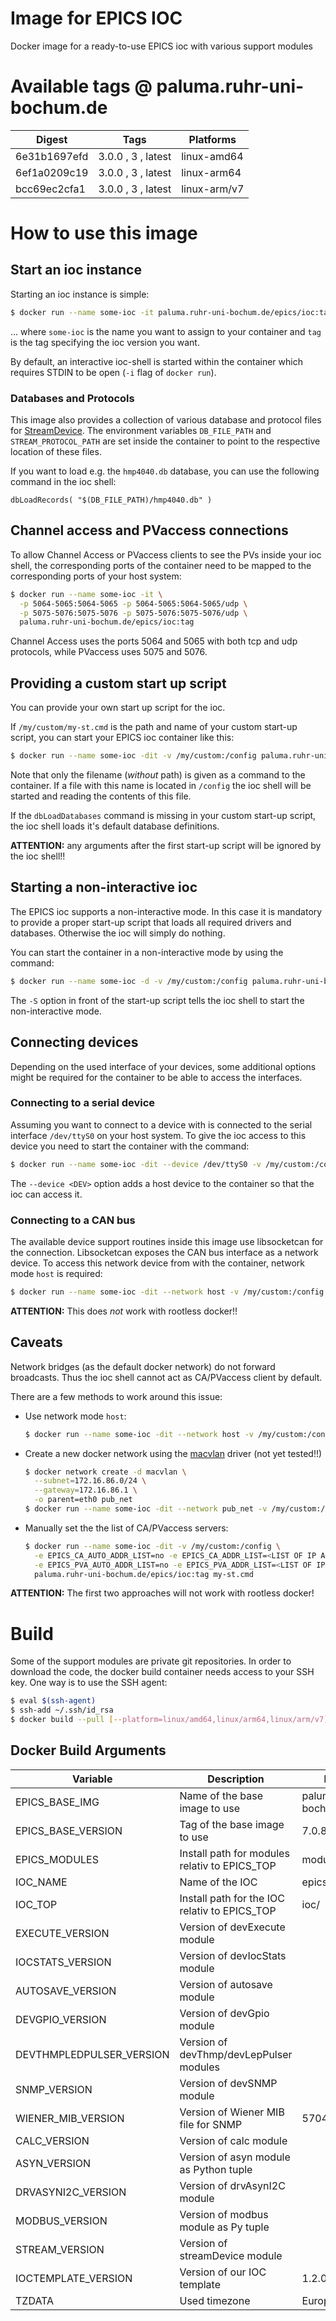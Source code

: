 # Image for EPICS IOC

Docker image for a ready-to-use EPICS ioc with various support modules

# Available tags @ paluma.ruhr-uni-bochum.de

| Digest       | Tags                 | Platforms    |
|--------------|----------------------|--------------|
| 6e31b1697efd | 3.0.0 , 3 , latest   | linux-amd64  |
| 6ef1a0209c19 | 3.0.0 , 3 , latest   | linux-arm64  |
| bcc69ec2cfa1 | 3.0.0 , 3 , latest   | linux-arm/v7 |

# How to use this image

## Start an ioc instance

Starting an ioc instance is simple:
```bash
$ docker run --name some-ioc -it paluma.ruhr-uni-bochum.de/epics/ioc:tag
```
... where `some-ioc` is the name you want to assign to your container and `tag` is the tag specifying the ioc version you want.

By default, an interactive ioc-shell is started within the container which requires STDIN to be open (`-i` flag of `docker run`).

### Databases and Protocols

This image also provides a collection of various database and protocol files for [StreamDevice](https://paulscherrerinstitute.github.io/StreamDevice/).
The environment variables `DB_FILE_PATH` and `STREAM_PROTOCOL_PATH` are set inside the container to point to the respective location of these files.

If you want to load e.g. the `hmp4040.db` database, you can use the following command in the ioc shell:
```
dbLoadRecords( "$(DB_FILE_PATH)/hmp4040.db" )
```

## Channel access and PVaccess connections

To allow Channel Access or PVaccess clients to see the PVs inside your ioc shell, the corresponding ports of the container need to be mapped
to the corresponding ports of your host system:
```bash
$ docker run --name some-ioc -it \
  -p 5064-5065:5064-5065 -p 5064-5065:5064-5065/udp \
  -p 5075-5076:5075-5076 -p 5075-5076:5075-5076/udp \
  paluma.ruhr-uni-bochum.de/epics/ioc:tag
```
Channel Access uses the ports 5064 and 5065 with both tcp and udp protocols, while PVaccess uses 5075 and 5076.

## Providing a custom start up script

You can provide your own start up script for the ioc.

If `/my/custom/my-st.cmd` is the path and name of your custom start-up script, you can start your EPICS ioc container like this:
```bash
$ docker run --name some-ioc -dit -v /my/custom:/config paluma.ruhr-uni-bochum.de/epics/ioc:tag my-st.cmd
```
Note that only the filename (*without* path) is given as a command to the container.
If a file with this name is located in `/config` the ioc shell will be started and reading the contents of this file.

If the `dbLoadDatabases` command is missing in your custom start-up script, the ioc shell loads it's default database definitions.

**ATTENTION:** any arguments after the first start-up script will be ignored by the ioc shell!!

## Starting a non-interactive ioc

The EPICS ioc supports a non-interactive mode. In this case it is mandatory to provide a proper start-up script that loads all
required drivers and databases. Otherwise the ioc will simply do nothing.

You can start the container in a non-interactive mode by using the command:
```bash
$ docker run --name some-ioc -d -v /my/custom:/config paluma.ruhr-uni-bochum.de/epics/ioc:tag -S my-st.cmd
```
The `-S` option in front of the start-up script tells the ioc shell to start the non-interactive mode.

## Connecting devices

Depending on the used interface of your devices, some additional options might be required for the container to be able to access the interfaces.

### Connecting to a serial device

Assuming you want to connect to a device with is connected to the serial interface `/dev/ttyS0` on your host system.
To give the ioc access to this device you need to start the container with the command:
```bash
$ docker run --name some-ioc -dit --device /dev/ttyS0 -v /my/custom:/config paluma.ruhr-uni-bochum.de/epics/ioc:tag my-st.cmd
```
The `--device <DEV>` option adds a host device to the container so that the ioc can access it.

### Connecting to a CAN bus

The available device support routines inside this image use libsocketcan for the connection.
Libsocketcan exposes the CAN bus interface as a network device.
To access this network device from with the container, network mode `host` is required:
```bash
$ docker run --name some-ioc -dit --network host -v /my/custom:/config paluma.ruhr-uni-bochum.de/epics/ioc:tag my-st.cmd
```
**ATTENTION:** This does *not* work with rootless docker!!

## Caveats

Network bridges (as the default docker network) do not forward broadcasts.
Thus the ioc shell cannot act as CA/PVaccess client by default.

There are a few methods to work around this issue:

- Use network mode `host`:
  ```bash
  $ docker run --name some-ioc -dit --network host -v /my/custom:/config paluma.ruhr-uni-bochum.de/epics/ioc:tag my-st.cmd
  ```

- Create a new docker network using the [macvlan](https://docs.docker.com/engine/network/drivers/macvlan/) driver (not yet tested!!)
  ```bash
  $ docker network create -d macvlan \
    --subnet=172.16.86.0/24 \
    --gateway=172.16.86.1 \
    -o parent=eth0 pub_net
  $ docker run --name some-ioc -dit --network pub_net -v /my/custom:/config paluma.ruhr-uni-bochum.de/epics/ioc:tag my-st.cmd
  ```

- Manually set the the list of CA/PVaccess servers:
  ```bash
  $ docker run --name some-ioc -dit -v /my/custom:/config \
    -e EPICS_CA_AUTO_ADDR_LIST=no -e EPICS_CA_ADDR_LIST=<LIST OF IP ADDRESSES OF CA SERVERS> \
    -e EPICS_PVA_AUTO_ADDR_LIST=no -e EPICS_PVA_ADDR_LIST=<LIST OF IP ADDRESSES OF PVA SERVERS> \
    paluma.ruhr-uni-bochum.de/epics/ioc:tag my-st.cmd
  ```

**ATTENTION:** The first two approaches will not work with rootless docker!

# Build

Some of the support modules are private git repositories.
In order to download the code, the docker build container needs access to your SSH key.
One way is to use the SSH agent:
```bash
$ eval $(ssh-agent)
$ ssh-add ~/.ssh/id_rsa
$ docker build --pull [--platform=linux/amd64,linux/arm64,linux/arm/v7] [--push] --ssh default [--build-arg ARG=VALUE]... -t <REGISTRY>/ioc:<TAG> .
```

## Docker Build Arguments

| Variable                 | Description                                             | Default value                        |
|--------------------------|---------------------------------------------------------|--------------------------------------|
| EPICS_BASE_IMG           | Name of the base image to use                           | paluma.ruhr-uni-bochum.de/epics/base |
| EPICS_BASE_VERSION       | Tag of the base image to use                            | 7.0.8.1                              |
| EPICS_MODULES            | Install path for modules relativ to EPICS_TOP           | modules/                             |
| IOC_NAME                 | Name of the IOC                                         | epicsIoc                             |
| IOC_TOP                  | Install path for the IOC relativ to EPICS_TOP           | ioc/                                 |
| EXECUTE_VERSION          | Version of devExecute module                            |                                      |
| IOCSTATS_VERSION         | Version of devIocStats module                           |                                      |
| AUTOSAVE_VERSION         | Version of autosave module                              |                                      |
| DEVGPIO_VERSION          | Version of devGpio module                               |                                      |
| DEVTHMPLEDPULSER_VERSION | Version of devThmp/devLepPulser modules                 |                                      |
| SNMP_VERSION             | Version of devSNMP module                               |                                      |
| WIENER_MIB_VERSION       | Version of Wiener MIB file for SNMP                     | 5704                                 |
| CALC_VERSION             | Version of calc module                                  |                                      |
| ASYN_VERSION             | Version of asyn module as Python tuple                  |                                      |
| DRVASYNI2C_VERSION       | Version of drvAsynI2C module                            |                                      |
| MODBUS_VERSION           | Version of modbus module as Py tuple                    |                                      |
| STREAM_VERSION           | Version of streamDevice module                          |                                      |
| IOCTEMPLATE_VERSION      | Version of our IOC template                             | 1.2.0                                |
| TZDATA                   | Used timezone                                           | Europe/Berlin                        |

